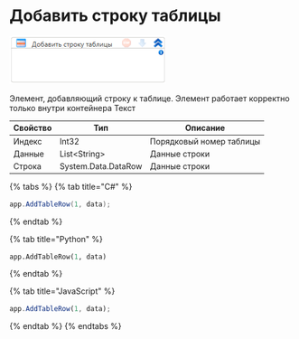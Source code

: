 # Добавить строку таблицы

![](<../../../../.gitbook/assets/image (474).png>)

Элемент, добавляющий строку к таблице. Элемент работает корректно только внутри контейнера Текст

| Свойство | Тип                 | Описание                 |
| -------- | ------------------- | ------------------------ |
| Индекс   | Int32               | Порядковый номер таблицы |
| Данные   | List\<String>       | Данные строки            |
| Строка   | System.Data.DataRow | Данные строки            |

{% tabs %}
{% tab title="C#" %}
```csharp
app.AddTableRow(1, data);
```
{% endtab %}

{% tab title="Python" %}
```python
app.AddTableRow(1, data)
```
{% endtab %}

{% tab title="JavaScript" %}
```javascript
app.AddTableRow(1, data);
```
{% endtab %}
{% endtabs %}
